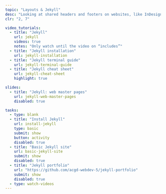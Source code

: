 ```yaml
---
topic: "Layouts & Jekyll"
desc: "Looking at shared headers and footers on websites, like InDesign master pages, using the Jekyll site generator."
clr: "2, 7"

video_tutorials:
  - title: "Jekyll"
    url: jekyll
    videos: true
    notes: "Only watch until the video on “includes”"
  - title: "Jekyll installation"
    url: jekyll-installation
  - title: "Jekyll terminal guide"
    url: jekyll-terminal-guide
  - title: "Jekyll cheat sheet"
    url: jekyll-cheat-sheet
    highlight: true

slides:
  - title: "Jekyll: web master pages"
    url: jekyll-web-master-pages
    disabled: true

tasks:
  - type: blank
  - title: "Install Jekyll"
    url: install-jekyll
    type: basic
    submit: show
    button: activity
    disabled: true
  - title: "Basic Jekyll site"
    url: basic-jekyll-site
    submit: show
    disabled: true
  - title: "Jekyll portfolio"
    url: "https://github.com/acgd-webdev-5/jekyll-portfolio"
    submit: show
    disabled: true
  - type: watch-videos
---
```

